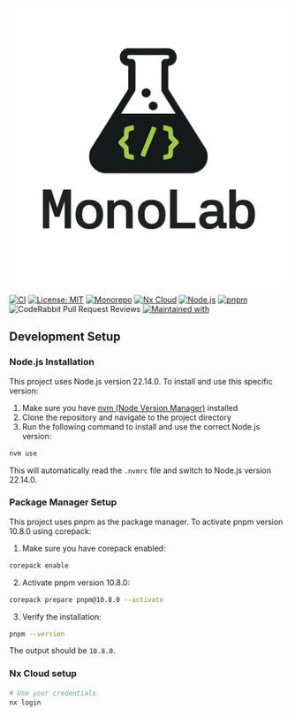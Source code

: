 ![MonoLab](monolab-logo.png)

[![CI](https://github.com/pabloimrik17/monolab/actions/workflows/ci.yml/badge.svg?branch=main)](https://github.com/pabloimrik17/monolab/actions/workflows/ci.yml)
[![License: MIT](https://img.shields.io/badge/License-MIT-yellow.svg)](https://opensource.org/licenses/MIT)
[![Monorepo](https://img.shields.io/badge/Monorepo-Nx-blue)](https://nx.dev)
[![Nx Cloud](https://img.shields.io/badge/Nx%20Cloud-Enabled-blue?logo=nx)](https://nx.app/)
[![Node.js](https://img.shields.io/badge/Node.js-22.14.0-green?logo=node.js)](https://nodejs.org)
[![pnpm](https://img.shields.io/badge/pnpm-10.8.0-orange?logo=pnpm)](https://pnpm.io/)
![CodeRabbit Pull Request Reviews](https://img.shields.io/coderabbit/prs/github/pabloimrik17/monolab?utm_source=oss&utm_medium=github&utm_campaign=pabloimrik17%2Fmonolab&labelColor=171717&color=FF570A&link=https%3A%2F%2Fcoderabbit.ai&label=CodeRabbit+Reviews)
[![Maintained with](https://img.shields.io/badge/Maintained%20with-❤️-red)](https://github.com/pabloimrik17/monolab)

## Development Setup

### Node.js Installation

This project uses Node.js version 22.14.0. To install and use this specific version:

1. Make sure you have [nvm (Node Version Manager)](https://github.com/nvm-sh/nvm) installed
2. Clone the repository and navigate to the project directory
3. Run the following command to install and use the correct Node.js version:

```bash
nvm use
```

This will automatically read the `.nvmrc` file and switch to Node.js version 22.14.0.

### Package Manager Setup

This project uses pnpm as the package manager. To activate pnpm version 10.8.0 using corepack:

1. Make sure you have corepack enabled:

```bash
corepack enable
```

2. Activate pnpm version 10.8.0:

```bash
corepack prepare pnpm@10.8.0 --activate
```

3. Verify the installation:

```bash
pnpm --version
```

The output should be `10.8.0`.

### Nx Cloud setup

```bash
# Use your credentials
nx login
```
